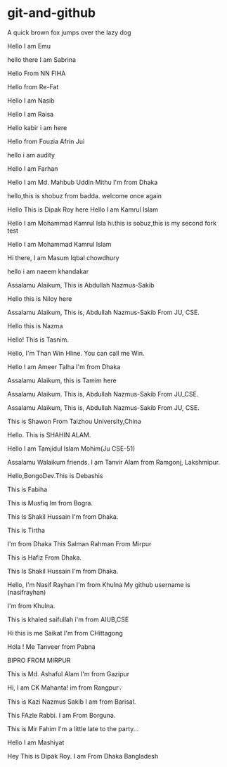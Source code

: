 # git-and-github

A quick brown fox jumps over the lazy dog

Hello I am Emu

hello there I am Sabrina

Hello From NN FIHA

Hello from Re-Fat

Hello I am Nasib

Hello I am Raisa

Hello kabir i am here 

Hello from Fouzia Afrin Jui

hello i am audity

Hello I am Farhan

Hello I am Md. Mahbub Uddin Mithu I'm from Dhaka

hello,this is shobuz from badda.
welcome once again

Hello This is Dipak Roy here
Hello I am Kamrul Islam

Hello I am Mohammad Kamrul Isla
hi.this is sobuz,this is my second fork test

Hello I am Mohammad Kamrul Islam

Hi there, I am Masum Iqbal chowdhury

hello i am naeem khandakar

Assalamu Alaikum, This is Abdullah Nazmus-Sakib

Hello this is Niloy here

Assalamu Alaikum, This is, Abdullah Nazmus-Sakib From JU, CSE.

Hello this is Nazma

Hello! This is Tasnim.

Hello, I'm Than Win Hline. You can call me Win.

Hello I am Ameer Talha
I'm from Dhaka

Assalamu Alaikum, this is Tamim here

Assalamu Alaikum.
This is,
Abdullah Nazmus-Sakib
From JU_CSE.

Assalamu Alaikum,
This is,
Abdullah Nazmus-Sakib
From JU, CSE.

This is Shawon
From Taizhou University,China

Hello. This is SHAHIN ALAM.

Hello I am Tamjidul Islam Mohim(Ju CSE-51)

Assalamu Walaikum friends. I am Tanvir Alam from Ramgonj, Lakshmipur.

Hello,BongoDev.This is Debashis

This is Fabiha

This is Musfiq Im from Bogra.

This Is Shakil Hussain I'm from Dhaka.

This is Tirtha

I'm from Dhaka
This Salman Rahman
From Mirpur

This is Hafiz
From Dhaka.

This Is Shakil Hussain
I'm from Dhaka.

Hello, I'm Nasif Rayhan
I'm from Khulna
My github username is (nasifrayhan)

I'm from Khulna.

This is khaled saifullah 
i'm from AIUB,CSE

Hi this is me Saikat 
I'm from CHittagong

Hola ! Me Tanveer from Pabna 

BIPRO FROM MIRPUR

This is Md. Ashaful Alam
I'm from Gazipur

Hi, I am CK Mahanta! im from Rangpur💡

This is Kazi Nazmus Sakib
I am from Barisal.

This FAzle  Rabbi.
I am From Borguna.

This is Mir Fahim
I'm a little late to the party...

Hello I am Mashiyat

Hey This is Dipak Roy. I am From Dhaka Bangladesh

